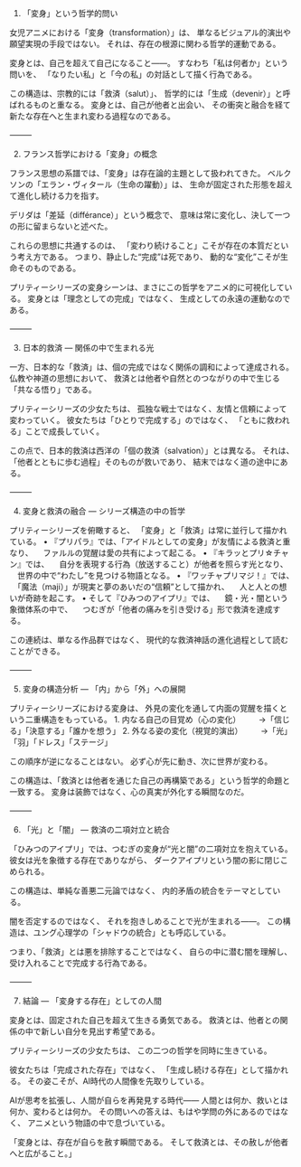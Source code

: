 1. 「変身」という哲学的問い

女児アニメにおける「変身（transformation）」は、
単なるビジュアル的演出や願望実現の手段ではない。
それは、存在の根源に関わる哲学的運動である。

変身とは、自己を超えて自己になること――。
すなわち「私は何者か」という問いを、
「なりたい私」と「今の私」の対話として描く行為である。

この構造は、宗教的には「救済（salut）」、
哲学的には「生成（devenir）」と呼ばれるものと重なる。
変身とは、自己が他者と出会い、
その衝突と融合を経て新たな存在へと生まれ変わる過程なのである。

⸻

2. フランス哲学における「変身」の概念

フランス思想の系譜では、「変身」は存在論的主題として扱われてきた。
ベルクソンの「エラン・ヴィタール（生命の躍動）」は、
生命が固定された形態を超えて進化し続ける力を指す。

デリダは「差延（différance）」という概念で、
意味は常に変化し、決して一つの形に留まらないと述べた。

これらの思想に共通するのは、
「変わり続けること」こそが存在の本質だという考え方である。
つまり、静止した“完成”は死であり、
動的な“変化”こそが生命そのものである。

プリティーシリーズの変身シーンは、まさにこの哲学をアニメ的に可視化している。
変身とは「理念としての完成」ではなく、
生成としての永遠の運動なのである。

⸻

3. 日本的救済 ― 関係の中で生まれる光

一方、日本的な「救済」は、個の完成ではなく関係の調和によって達成される。
仏教や神道の思想において、
救済とは他者や自然とのつながりの中で生じる「共なる悟り」である。

プリティーシリーズの少女たちは、
孤独な戦士ではなく、友情と信頼によって変わっていく。
彼女たちは「ひとりで完成する」のではなく、
「ともに救われる」ことで成長していく。

この点で、日本的救済は西洋の「個の救済（salvation）」とは異なる。
それは、「他者とともに歩む過程」そのものが救いであり、
結末ではなく道の途中にある。

⸻

4. 変身と救済の融合 ― シリーズ構造の中の哲学

プリティーシリーズを俯瞰すると、
「変身」と「救済」は常に並行して描かれている。
	•	『プリパラ』では、「アイドルとしての変身」が友情による救済と重なり、
　ファルルの覚醒は愛の共有によって起こる。
	•	『キラッとプリ☆チャン』では、
　自分を表現する行為（放送すること）が他者を照らす光となり、
　世界の中で“わたし”を見つける物語となる。
	•	『ワッチャプリマジ！』では、
　「魔法（maji）」が現実と夢のあいだの“信頼”として描かれ、
　人と人との想いが奇跡を起こす。
	•	そして『ひみつのアイプリ』では、
　鏡・光・闇という象徴体系の中で、
　つむぎが「他者の痛みを引き受ける」形で救済を達成する。

この連続は、単なる作品群ではなく、
現代的な救済神話の進化過程として読むことができる。

⸻

5. 変身の構造分析 ― 「内」から「外」への展開

プリティーシリーズにおける変身は、
外見の変化を通して内面の覚醒を描くという二重構造をもっている。
	1.	内なる自己の目覚め（心の変化）
　　→「信じる」「決意する」「誰かを想う」
	2.	外なる姿の変化（視覚的演出）
　　→「光」「羽」「ドレス」「ステージ」

この順序が逆になることはない。
必ず心が先に動き、次に世界が変わる。

この構造は、「救済とは他者を通じた自己の再構築である」という哲学的命題と一致する。
変身は装飾ではなく、心の真実が外化する瞬間なのだ。

⸻

6. 「光」と「闇」 ― 救済の二項対立と統合

「ひみつのアイプリ」では、つむぎの変身が“光と闇”の二項対立を抱えている。
彼女は光を象徴する存在でありながら、
ダークアイプリという闇の影に閉じこめられる。

この構造は、単純な善悪二元論ではなく、
内的矛盾の統合をテーマとしている。

闇を否定するのではなく、
それを抱きしめることで光が生まれる――。
この構造は、ユング心理学の「シャドウの統合」とも呼応している。

つまり、「救済」とは悪を排除することではなく、
自らの中に潜む闇を理解し、受け入れることで完成する行為である。

⸻

7. 結論 ― 「変身する存在」としての人間

変身とは、固定された自己を超えて生きる勇気である。
救済とは、他者との関係の中で新しい自分を見出す希望である。

プリティーシリーズの少女たちは、
この二つの哲学を同時に生きている。

彼女たちは「完成された存在」ではなく、
「生成し続ける存在」として描かれる。
その姿こそが、AI時代の人間像を先取りしている。

AIが思考を拡張し、人間が自らを再発見する時代――
人間とは何か、救いとは何か、変わるとは何か。
その問いへの答えは、もはや学問の外にあるのではなく、
アニメという物語の中で息づいている。

「変身とは、存在が自らを赦す瞬間である。
そして救済とは、その赦しが他者へと広がること。」
